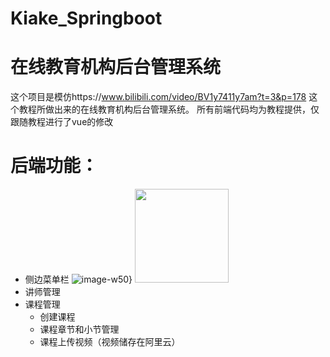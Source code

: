 # Kiake_Springboot
# 在线教育机构后台管理系统
这个项目是模仿https://www.bilibili.com/video/BV1y7411y7am?t=3&p=178 这个教程所做出来的在线教育机构后台管理系统。
所有前端代码均为教程提供，仅跟随教程进行了vue的修改

# 后端功能：
* 侧边菜单栏
    ![image-w50](https://github.com/Melusinee/Kaike_Springboot/blob/master/image-folder/%E4%BE%A7%E8%BE%B9%E6%A0%8F.PNG)}
    <img width="150" height="150" src="https://github.com/Melusinee/Kaike_Springboot/blob/master/image-folder/%E4%BE%A7%E8%BE%B9%E6%A0%8F.PNG"/>
* 讲师管理
* 课程管理
  * 创建课程
  * 课程章节和小节管理
  * 课程上传视频（视频储存在阿里云）
